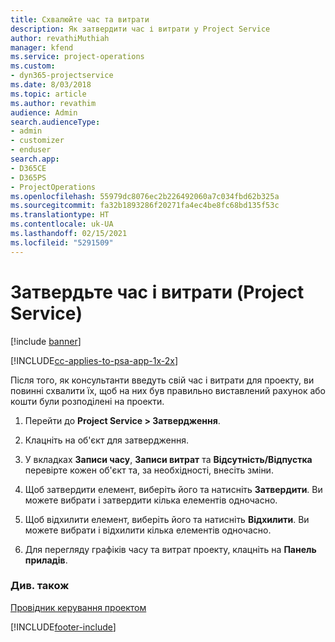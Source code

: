 ```yaml
---
title: Схвалюйте час та витрати
description: Як затвердити час і витрати у Project Service
author: revathiMuthiah
manager: kfend
ms.service: project-operations
ms.custom:
- dyn365-projectservice
ms.date: 8/03/2018
ms.topic: article
ms.author: revathim
audience: Admin
search.audienceType:
- admin
- customizer
- enduser
search.app:
- D365CE
- D365PS
- ProjectOperations
ms.openlocfilehash: 55979dc8076ec2b226492060a7c034fbd62b325a
ms.sourcegitcommit: fa32b1893286f20271fa4ec4be8fc68bd135f53c
ms.translationtype: HT
ms.contentlocale: uk-UA
ms.lasthandoff: 02/15/2021
ms.locfileid: "5291509"
---
```

# <a name="approve-time-and-expenses-project-service"></a>Затвердьте час і витрати (Project Service)

[!include [banner](../includes/psa-now-project-operations.md)]

[!INCLUDE[cc-applies-to-psa-app-1x-2x](../includes/cc-applies-to-psa-app-1x-2x.md)]

Після того, як консультанти введуть свій час і витрати для проекту, ви повинні схвалити їх, щоб на них був правильно виставлений рахунок або кошти були розподілені на проекти.  
  
1.  Перейти до **Project Service > Затвердження**.  
  
2.  Клацніть на об'єкт для затвердження.  
  
3.  У вкладках **Записи часу**, **Записи витрат** та **Відсутність/Відпустка** перевірте кожен об'єкт та, за необхідності, внесіть зміни.  
  
4.  Щоб затвердити елемент, виберіть його та натисніть **Затвердити**. Ви можете вибрати і затвердити кілька елементів одночасно.  
  
5.  Щоб відхилити елемент, виберіть його та натисніть **Відхилити**. Ви можете вибрати і відхилити кілька елементів одночасно.  
  
6.  Для перегляду графіків часу та витрат проекту, клацніть на **Панель приладів**.  
  
### <a name="see-also"></a>Див. також  
 [Провідник керування проектом](../psa/project-manager-guide.md)


[!INCLUDE[footer-include](../includes/footer-banner.md)]